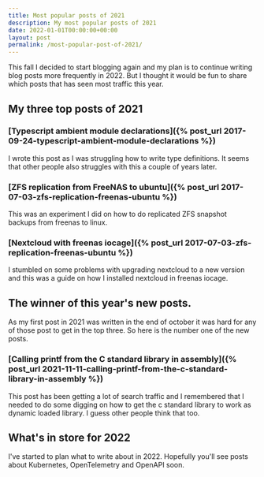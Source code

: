 ```yaml
---
title: Most popular posts of 2021
description: My most popular posts of 2021
date: 2022-01-01T00:00:00+00:00
layout: post
permalink: /most-popular-post-of-2021/
---
```


This fall I decided to start blogging again and my plan is to continue writing blog posts more frequently in 2022. But I thought it would be fun to share which posts that has seen most traffic this year.

## My three top posts of 2021

### [Typescript ambient module declarations]({% post_url 2017-09-24-typescript-ambient-module-declarations %})

I wrote this post as I was struggling how to write type definitions. It seems that other people also struggles with this a couple of years later.

### [ZFS replication from FreeNAS to ubuntu]({% post_url 2017-07-03-zfs-replication-freenas-ubuntu %})
This was an experiment I did on how to do replicated ZFS snapshot backups from freenas to linux.

### [Nextcloud with freenas iocage]({% post_url 2017-07-03-zfs-replication-freenas-ubuntu %})
I stumbled on some problems with upgrading nextcloud to a new version and this was a guide on how I installed nextcloud in freenas iocage.

## The winner of this year's new posts.
As my first post in 2021 was written in the end of october it was hard for any of those post to get in the top three. So here is the number one of the new posts.

### [Calling printf from the C standard library in assembly]({% post_url 2021-11-11-calling-printf-from-the-c-standard-library-in-assembly %})

This post has been getting a lot of search traffic and I remembered that I needed to do some digging on how to get the c standard library to work as dynamic loaded library. I guess other people think that too.

## What's in store for 2022
I've started to plan what to write about in 2022. Hopefully you'll see posts about Kubernetes, OpenTelemetry and OpenAPI soon.  